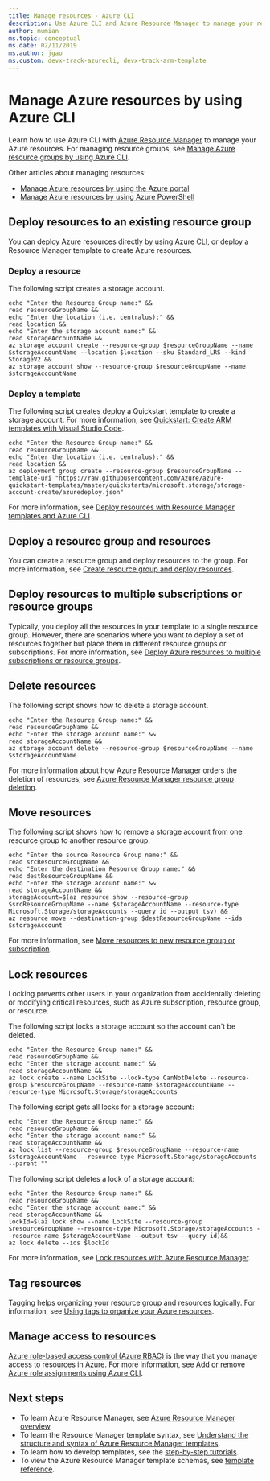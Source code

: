 ```yaml
---
title: Manage resources - Azure CLI
description: Use Azure CLI and Azure Resource Manager to manage your resources. Shows how to deploy and delete resources. 
author: mumian
ms.topic: conceptual
ms.date: 02/11/2019
ms.author: jgao 
ms.custom: devx-track-azurecli, devx-track-arm-template
---
```

# Manage Azure resources by using Azure CLI

Learn how to use Azure CLI with [Azure Resource Manager](overview.md) to manage your Azure resources. For managing resource groups, see [Manage Azure resource groups by using Azure CLI](manage-resource-groups-cli.md).

Other articles about managing resources:

- [Manage Azure resources by using the Azure portal](manage-resources-portal.md)
- [Manage Azure resources by using Azure PowerShell](manage-resources-powershell.md)

## Deploy resources to an existing resource group

You can deploy Azure resources directly by using Azure CLI, or deploy a Resource Manager template to create Azure resources.

### Deploy a resource

The following script creates a storage account.

```azurecli-interactive
echo "Enter the Resource Group name:" &&
read resourceGroupName &&
echo "Enter the location (i.e. centralus):" &&
read location &&
echo "Enter the storage account name:" &&
read storageAccountName &&
az storage account create --resource-group $resourceGroupName --name $storageAccountName --location $location --sku Standard_LRS --kind StorageV2 &&
az storage account show --resource-group $resourceGroupName --name $storageAccountName 
```

### Deploy a template

The following script creates deploy a Quickstart template to create a storage account. For more information, see [Quickstart: Create ARM templates with Visual Studio Code](../templates/quickstart-create-templates-use-visual-studio-code.md?tabs=PowerShell).

```azurecli-interactive
echo "Enter the Resource Group name:" &&
read resourceGroupName &&
echo "Enter the location (i.e. centralus):" &&
read location &&
az deployment group create --resource-group $resourceGroupName --template-uri "https://raw.githubusercontent.com/Azure/azure-quickstart-templates/master/quickstarts/microsoft.storage/storage-account-create/azuredeploy.json"
```

For more information, see [Deploy resources with Resource Manager templates and Azure CLI](../templates/deploy-cli.md).

## Deploy a resource group and resources

You can create a resource group and deploy resources to the group. For more information, see [Create resource group and deploy resources](../templates/deploy-to-subscription.md#resource-groups).

## Deploy resources to multiple subscriptions or resource groups

Typically, you deploy all the resources in your template to a single resource group. However, there are scenarios where you want to deploy a set of resources together but place them in different resource groups or subscriptions. For more information, see [Deploy Azure resources to multiple subscriptions or resource groups](../templates/deploy-to-resource-group.md).

## Delete resources

The following script shows how to delete a storage account.

```azurecli-interactive
echo "Enter the Resource Group name:" &&
read resourceGroupName &&
echo "Enter the storage account name:" &&
read storageAccountName &&
az storage account delete --resource-group $resourceGroupName --name $storageAccountName 
```

For more information about how Azure Resource Manager orders the deletion of resources, see [Azure Resource Manager resource group deletion](delete-resource-group.md).

## Move resources

The following script shows how to remove a storage account from one resource group to another resource group.

```azurecli-interactive
echo "Enter the source Resource Group name:" &&
read srcResourceGroupName &&
echo "Enter the destination Resource Group name:" &&
read destResourceGroupName &&
echo "Enter the storage account name:" &&
read storageAccountName &&
storageAccount=$(az resource show --resource-group $srcResourceGroupName --name $storageAccountName --resource-type Microsoft.Storage/storageAccounts --query id --output tsv) &&
az resource move --destination-group $destResourceGroupName --ids $storageAccount
```

For more information, see [Move resources to new resource group or subscription](move-resource-group-and-subscription.md).

## Lock resources

Locking prevents other users in your organization from accidentally deleting or modifying critical resources, such as Azure subscription, resource group, or resource. 

The following script locks a storage account so the account can't be deleted.

```azurecli-interactive
echo "Enter the Resource Group name:" &&
read resourceGroupName &&
echo "Enter the storage account name:" &&
read storageAccountName &&
az lock create --name LockSite --lock-type CanNotDelete --resource-group $resourceGroupName --resource-name $storageAccountName --resource-type Microsoft.Storage/storageAccounts 
```

The following script gets all locks for a storage account:

```azurecli-interactive
echo "Enter the Resource Group name:" &&
read resourceGroupName &&
echo "Enter the storage account name:" &&
read storageAccountName &&
az lock list --resource-group $resourceGroupName --resource-name $storageAccountName --resource-type Microsoft.Storage/storageAccounts --parent ""
```

The following script deletes a lock of a storage account:

```azurecli-interactive
echo "Enter the Resource Group name:" &&
read resourceGroupName &&
echo "Enter the storage account name:" &&
read storageAccountName &&
lockId=$(az lock show --name LockSite --resource-group $resourceGroupName --resource-type Microsoft.Storage/storageAccounts --resource-name $storageAccountName --output tsv --query id)&&
az lock delete --ids $lockId
```

For more information, see [Lock resources with Azure Resource Manager](lock-resources.md).

## Tag resources

Tagging helps organizing your resource group and resources logically. For information, see [Using tags to organize your Azure resources](tag-resources-cli.md).

## Manage access to resources

[Azure role-based access control (Azure RBAC)](../../role-based-access-control/overview.md) is the way that you manage access to resources in Azure. For more information, see [Add or remove Azure role assignments using Azure CLI](../../role-based-access-control/role-assignments-cli.md).

## Next steps

- To learn Azure Resource Manager, see [Azure Resource Manager overview](overview.md).
- To learn the Resource Manager template syntax, see [Understand the structure and syntax of Azure Resource Manager templates](../templates/syntax.md).
- To learn how to develop templates, see the [step-by-step tutorials](../index.yml).
- To view the Azure Resource Manager template schemas, see [template reference](/azure/templates/).
